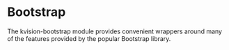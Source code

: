 # Bootstrap

The kvision-bootstrap module provides convenient wrappers around many of the features provided by the popular Bootstrap library.

